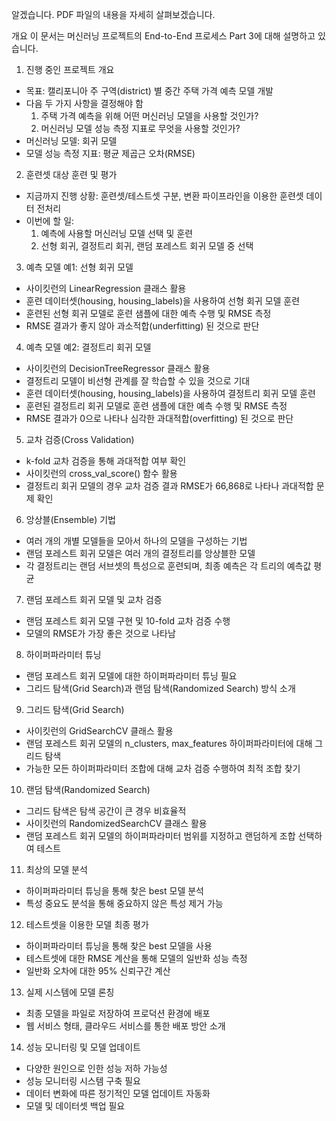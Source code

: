 알겠습니다. PDF 파일의 내용을 자세히 살펴보겠습니다.

개요
이 문서는 머신러닝 프로젝트의 End-to-End 프로세스 Part 3에 대해 설명하고 있습니다.

1. 진행 중인 프로젝트 개요
- 목표: 캘리포니아 주 구역(district) 별 중간 주택 가격 예측 모델 개발
- 다음 두 가지 사항을 결정해야 함
  1) 주택 가격 예측을 위해 어떤 머신러닝 모델을 사용할 것인가?
  2) 머신러닝 모델 성능 측정 지표로 무엇을 사용할 것인가?
- 머신러닝 모델: 회귀 모델
- 모델 성능 측정 지표: 평균 제곱근 오차(RMSE)

2. 훈련셋 대상 훈련 및 평가
- 지금까지 진행 상황: 훈련셋/테스트셋 구분, 변환 파이프라인을 이용한 훈련셋 데이터 전처리
- 이번에 할 일:
  1) 예측에 사용할 머신러닝 모델 선택 및 훈련
  2) 선형 회귀, 결정트리 회귀, 랜덤 포레스트 회귀 모델 중 선택

3. 예측 모델 예1: 선형 회귀 모델
- 사이킷런의 LinearRegression 클래스 활용
- 훈련 데이터셋(housing, housing_labels)을 사용하여 선형 회귀 모델 훈련
- 훈련된 선형 회귀 모델로 훈련 샘플에 대한 예측 수행 및 RMSE 측정
- RMSE 결과가 좋지 않아 과소적합(underfitting) 된 것으로 판단

4. 예측 모델 예2: 결정트리 회귀 모델
- 사이킷런의 DecisionTreeRegressor 클래스 활용
- 결정트리 모델이 비선형 관계를 잘 학습할 수 있을 것으로 기대
- 훈련 데이터셋(housing, housing_labels)을 사용하여 결정트리 회귀 모델 훈련
- 훈련된 결정트리 회귀 모델로 훈련 샘플에 대한 예측 수행 및 RMSE 측정
- RMSE 결과가 0으로 나타나 심각한 과대적합(overfitting) 된 것으로 판단

5. 교차 검증(Cross Validation)
- k-fold 교차 검증을 통해 과대적합 여부 확인
- 사이킷런의 cross_val_score() 함수 활용
- 결정트리 회귀 모델의 경우 교차 검증 결과 RMSE가 66,868로 나타나 과대적합 문제 확인

6. 앙상블(Ensemble) 기법
- 여러 개의 개별 모델들을 모아서 하나의 모델을 구성하는 기법
- 랜덤 포레스트 회귀 모델은 여러 개의 결정트리를 앙상블한 모델
- 각 결정트리는 랜덤 서브셋의 특성으로 훈련되며, 최종 예측은 각 트리의 예측값 평균

7. 랜덤 포레스트 회귀 모델 및 교차 검증
- 랜덤 포레스트 회귀 모델 구현 및 10-fold 교차 검증 수행
- 모델의 RMSE가 가장 좋은 것으로 나타남

8. 하이퍼파라미터 튜닝
- 랜덤 포레스트 회귀 모델에 대한 하이퍼파라미터 튜닝 필요
- 그리드 탐색(Grid Search)과 랜덤 탐색(Randomized Search) 방식 소개

9. 그리드 탐색(Grid Search)
- 사이킷런의 GridSearchCV 클래스 활용
- 랜덤 포레스트 회귀 모델의 n_clusters, max_features 하이퍼파라미터에 대해 그리드 탐색
- 가능한 모든 하이퍼파라미터 조합에 대해 교차 검증 수행하여 최적 조합 찾기

10. 랜덤 탐색(Randomized Search)
- 그리드 탐색은 탐색 공간이 큰 경우 비효율적
- 사이킷런의 RandomizedSearchCV 클래스 활용
- 랜덤 포레스트 회귀 모델의 하이퍼파라미터 범위를 지정하고 랜덤하게 조합 선택하여 테스트

11. 최상의 모델 분석
- 하이퍼파라미터 튜닝을 통해 찾은 best 모델 분석
- 특성 중요도 분석을 통해 중요하지 않은 특성 제거 가능

12. 테스트셋을 이용한 모델 최종 평가
- 하이퍼파라미터 튜닝을 통해 찾은 best 모델을 사용
- 테스트셋에 대한 RMSE 계산을 통해 모델의 일반화 성능 측정
- 일반화 오차에 대한 95% 신뢰구간 계산

13. 실제 시스템에 모델 론칭
- 최종 모델을 파일로 저장하여 프로덕션 환경에 배포
- 웹 서비스 형태, 클라우드 서비스를 통한 배포 방안 소개

14. 성능 모니터링 및 모델 업데이트
- 다양한 원인으로 인한 성능 저하 가능성
- 성능 모니터링 시스템 구축 필요
- 데이터 변화에 따른 정기적인 모델 업데이트 자동화
- 모델 및 데이터셋 백업 필요